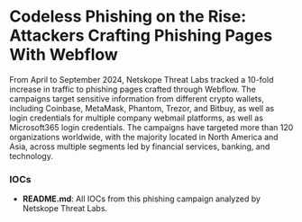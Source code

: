 # Codeless Phishing on the Rise: Attackers Crafting Phishing Pages With Webflow

From April to September 2024, Netskope Threat Labs tracked a 10-fold increase in traffic to phishing pages crafted through Webflow. The campaigns target sensitive information from different crypto wallets, including Coinbase, MetaMask, Phantom, Trezor, and Bitbuy, as well as login credentials for multiple company webmail platforms, as well as Microsoft365 login credentials. The campaigns have targeted more than 120 organizations worldwide, with the majority located in North America and Asia, across multiple segments led by financial services, banking, and technology. 

### IOCs
* **README.md**: All IOCs from this phishing campaign analyzed by Netskope Threat Labs.
